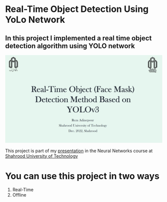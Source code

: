 # **Real-Time Object Detection Using YoLo Network**
## In this project I implemented a real time object detection algorithm using **YOLO** network

![image](Images/1.png)

This project is part of my [presentation](https://github.com/rezaAdinepour/Real-Time-Object-Detection-Using-YoLoV4-Network/blob/main/YOLO-Presentation.pdf) in the Neural Networks course at [Shahrood University of Technology](https://shahroodut.ac.ir/en/)

# You can use this project in two ways
1. Real-Time
2. Offline

